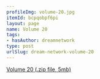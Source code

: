 ```yaml
---
profileImg: volume-20.jpg
itemId: bcpqobpf6pi
layout: page
name: Volume 20
tags:
- hasAuthor: dreamnetwork
type: post
urlSlug: dream-network-volume-20
---
```

<a href="../files/Volume_20.zip" download>Volume 20 (.zip file, 5mb)</a>